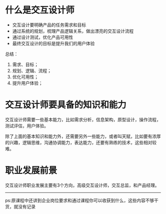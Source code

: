 # 什么是交互设计师
- 交互设计要明确产品的任务需求和目标
- 通过系统的规划，梳理产品逻辑关系，做出漂亮的交互设计流程
- 通过设计测试，优化产品可用性
- 最终交互设计的目标是提升我们的用户体验

总结：

1. 需求、目标；
2. 规划、逻辑、流程；
3. 优化可用性；
4. 提升用户体验；

# 交互设计师要具备的知识和能力

交互设计师需要一些基本能力，比如需求分析，信息架构，原型设计，操作流程，测试评估，用户体验。

除了上面的基本知识和能力外，还需要另外一些能力，或者叫天赋，比如要有浓厚的兴趣，逻辑思维，沟通协调能力，表达能力，还要有熟练的技术，这些相对较难。

# 职业发展前景

交互设计师职业发展主要有3个方向，高级交互设计师，交互总监，和产品经理。

***

ps:原课程中还讲到企业岗位要求和通过课程你可以收获到什么，这些内容不够干货，就没有记录
